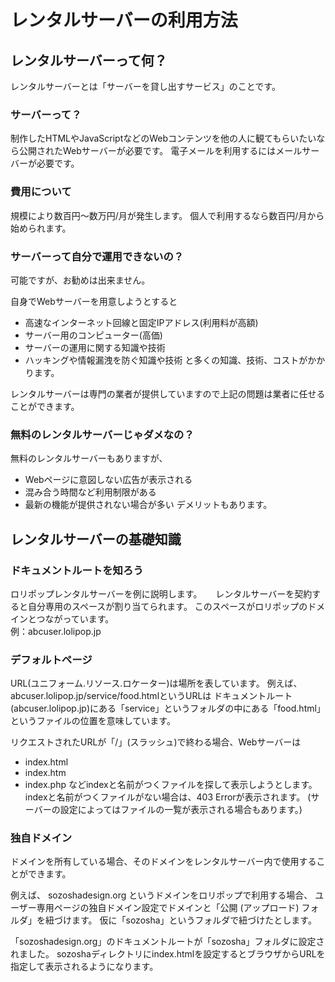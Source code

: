 # レンタルサーバーの利用方法

## レンタルサーバーって何？ 
レンタルサーバーとは「サーバーを貸し出すサービス」のことです。

### サーバーって？
制作したHTMLやJavaScriptなどのWebコンテンツを他の人に観てもらいたいなら公開されたWebサーバーが必要です。
電子メールを利用するにはメールサーバーが必要です。

### 費用について
規模により数百円〜数万円/月が発生します。
個人で利用するなら数百円/月から始められます。

### サーバーって自分で運用できないの？
可能ですが、お勧めは出来ません。  

自身でWebサーバーを用意しようとすると  
* 高速なインターネット回線と固定IPアドレス(利用料が高額)
* サーバー用のコンピューター(高価)
* サーバーの運用に関する知識や技術
* ハッキングや情報漏洩を防ぐ知識や技術
と多くの知識、技術、コストがかかります。

レンタルサーバーは専門の業者が提供していますので上記の問題は業者に任せることができます。

### 無料のレンタルサーバーじゃダメなの？
無料のレンタルサーバーもありますが、
* Webページに意図しない広告が表示される
* 混み合う時間など利用制限がある
* 最新の機能が提供されない場合が多い
デメリットもあります。

## レンタルサーバーの基礎知識
### ドキュメントルートを知ろう
ロリポップレンタルサーバーを例に説明します。 　
レンタルサーバーを契約すると自分専用のスペースが割り当てられます。
このスペースがロリポップのドメインとつながっています。  
例：abcuser.lolipop.jp

### デフォルトページ
URL(ユニフォーム.リソース.ロケーター)は場所を表しています。
例えば、abcuser.lolipop.jp/service/food.htmlというURLは
ドキュメントルート(abcuser.lolipop.jp)にある「service」というフォルダの中にある「food.html」というファイルの位置を意味しています。

リクエストされたURLが「/」(スラッシュ)で終わる場合、Webサーバーは
* index.html
* index.htm
* index.php
などindexと名前がつくファイルを探して表示しようとします。
indexと名前がつくファイルがない場合は、403 Errorが表示されます。
(サーバーの設定によってはファイルの一覧が表示される場合もあります。)

### 独自ドメイン
ドメインを所有している場合、そのドメインをレンタルサーバー内で使用することができます。

例えば、 sozoshadesign.org というドメインをロリポップで利用する場合、
ユーザー専用ページの独自ドメイン設定でドメインと「公開 (アップロード) フォルダ」を紐づけます。
仮に「sozosha」というフォルダで紐づけたとします。

「sozoshadesign.org」のドキュメントルートが「sozosha」フォルダに設定されました。
sozoshaディレクトリにindex.htmlを設定するとブラウザからURLを指定して表示されるようになります。


